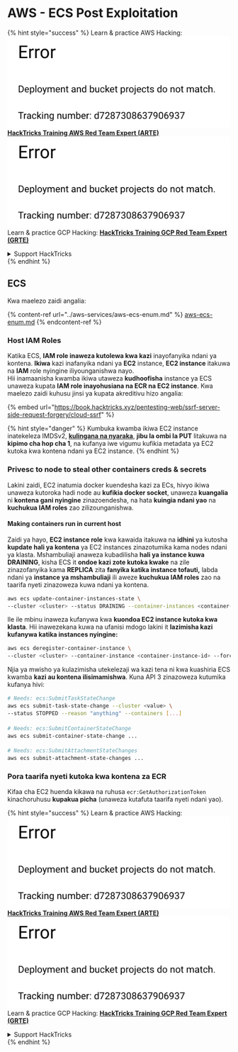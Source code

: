 # AWS - ECS Post Exploitation

{% hint style="success" %}
Learn & practice AWS Hacking:<img src="../../../.gitbook/assets/image (1) (1).png" alt="" data-size="line">[**HackTricks Training AWS Red Team Expert (ARTE)**](https://training.hacktricks.xyz/courses/arte)<img src="../../../.gitbook/assets/image (1) (1).png" alt="" data-size="line">\
Learn & practice GCP Hacking: <img src="../../../.gitbook/assets/image (2).png" alt="" data-size="line">[**HackTricks Training GCP Red Team Expert (GRTE)**<img src="../../../.gitbook/assets/image (2).png" alt="" data-size="line">](https://training.hacktricks.xyz/courses/grte)

<details>

<summary>Support HackTricks</summary>

* Check the [**subscription plans**](https://github.com/sponsors/carlospolop)!
* **Join the** 💬 [**Discord group**](https://discord.gg/hRep4RUj7f) or the [**telegram group**](https://t.me/peass) or **follow** us on **Twitter** 🐦 [**@hacktricks\_live**](https://twitter.com/hacktricks\_live)**.**
* **Share hacking tricks by submitting PRs to the** [**HackTricks**](https://github.com/carlospolop/hacktricks) and [**HackTricks Cloud**](https://github.com/carlospolop/hacktricks-cloud) github repos.

</details>
{% endhint %}

## ECS

Kwa maelezo zaidi angalia:

{% content-ref url="../aws-services/aws-ecs-enum.md" %}
[aws-ecs-enum.md](../aws-services/aws-ecs-enum.md)
{% endcontent-ref %}

### Host IAM Roles

Katika ECS, **IAM role inaweza kutolewa kwa kazi** inayofanyika ndani ya kontena. **Ikiwa** kazi inafanyika ndani ya **EC2** instance, **EC2 instance** itakuwa na **IAM** role nyingine iliyounganishwa nayo.\
Hii inamaanisha kwamba ikiwa utaweza **kudhoofisha** instance ya ECS unaweza kupata **IAM role inayohusiana na ECR na EC2 instance**. Kwa maelezo zaidi kuhusu jinsi ya kupata akreditivu hizo angalia:

{% embed url="https://book.hacktricks.xyz/pentesting-web/ssrf-server-side-request-forgery/cloud-ssrf" %}

{% hint style="danger" %}
Kumbuka kwamba ikiwa EC2 instance inatekeleza IMDSv2, [**kulingana na nyaraka**](https://docs.aws.amazon.com/AWSEC2/latest/UserGuide/instance-metadata-v2-how-it-works.html), **jibu la ombi la PUT** litakuwa na **kipimo cha hop cha 1**, na kufanya iwe vigumu kufikia metadata ya EC2 kutoka kwa kontena ndani ya EC2 instance.
{% endhint %}

### Privesc to node to steal other containers creds & secrets

Lakini zaidi, EC2 inatumia docker kuendesha kazi za ECs, hivyo ikiwa unaweza kutoroka hadi node au **kufikia docker socket**, unaweza **kuangalia** ni **kontena gani nyingine** zinazoendesha, na hata **kuingia ndani yao** na **kuchukua IAM roles** zao zilizounganishwa.

#### Making containers run in current host

Zaidi ya hayo, **EC2 instance role** kwa kawaida itakuwa na **idhini** ya kutosha **kupdate hali ya kontena** ya EC2 instances zinazotumika kama nodes ndani ya klasta. Mshambuliaji anaweza kubadilisha **hali ya instance kuwa DRAINING**, kisha ECS it **ondoe kazi zote kutoka kwake** na zile zinazofanyika kama **REPLICA** zita **fanyika katika instance tofauti,** labda ndani ya **instance ya mshambuliaji** ili aweze **kuchukua IAM roles** zao na taarifa nyeti zinazoweza kuwa ndani ya kontena.
```bash
aws ecs update-container-instances-state \
--cluster <cluster> --status DRAINING --container-instances <container-instance-id>
```
Ile ile mbinu inaweza kufanywa kwa **kuondoa EC2 instance kutoka kwa klasta**. Hii inawezekana kuwa na ufanisi mdogo lakini it **lazimisha kazi kufanywa katika instances nyingine:**
```bash
aws ecs deregister-container-instance \
--cluster <cluster> --container-instance <container-instance-id> --force
```
Njia ya mwisho ya kulazimisha utekelezaji wa kazi tena ni kwa kuashiria ECS kwamba **kazi au kontena ilisimamishwa**. Kuna API 3 zinazoweza kutumika kufanya hivi:
```bash
# Needs: ecs:SubmitTaskStateChange
aws ecs submit-task-state-change --cluster <value> \
--status STOPPED --reason "anything" --containers [...]

# Needs: ecs:SubmitContainerStateChange
aws ecs submit-container-state-change ...

# Needs: ecs:SubmitAttachmentStateChanges
aws ecs submit-attachment-state-changes ...
```
### Pora taarifa nyeti kutoka kwa kontena za ECR

Kifaa cha EC2 huenda kikawa na ruhusa `ecr:GetAuthorizationToken` kinachoruhusu **kupakua picha** (unaweza kutafuta taarifa nyeti ndani yao).

{% hint style="success" %}
Learn & practice AWS Hacking:<img src="../../../.gitbook/assets/image (1) (1).png" alt="" data-size="line">[**HackTricks Training AWS Red Team Expert (ARTE)**](https://training.hacktricks.xyz/courses/arte)<img src="../../../.gitbook/assets/image (1) (1).png" alt="" data-size="line">\
Learn & practice GCP Hacking: <img src="../../../.gitbook/assets/image (2).png" alt="" data-size="line">[**HackTricks Training GCP Red Team Expert (GRTE)**<img src="../../../.gitbook/assets/image (2).png" alt="" data-size="line">](https://training.hacktricks.xyz/courses/grte)

<details>

<summary>Support HackTricks</summary>

* Check the [**subscription plans**](https://github.com/sponsors/carlospolop)!
* **Join the** 💬 [**Discord group**](https://discord.gg/hRep4RUj7f) or the [**telegram group**](https://t.me/peass) or **follow** us on **Twitter** 🐦 [**@hacktricks\_live**](https://twitter.com/hacktricks\_live)**.**
* **Share hacking tricks by submitting PRs to the** [**HackTricks**](https://github.com/carlospolop/hacktricks) and [**HackTricks Cloud**](https://github.com/carlospolop/hacktricks-cloud) github repos.

</details>
{% endhint %}
